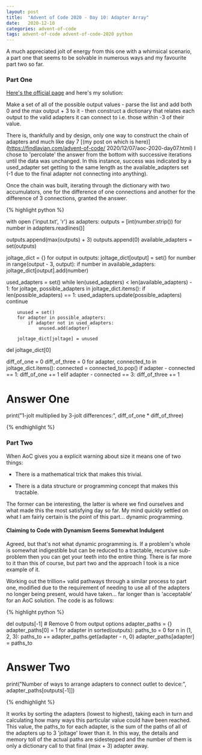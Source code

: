 ```yaml
---
layout: post
title:  "Advent of Code 2020 - Day 10: Adapter Array"
date:   2020-12-10 
categories: advent-of-code
tags: advent-of-code advent-of-code-2020 python
---
```


A much appreciated jolt of energy from this one with a whimsical scenario, a
part one that seems to be solvable in numerous ways and my favourite part two
so far.

### Part One

[Here's the official page](https://adventofcode.com/2020/day/10) and here's my
solution:

Make a set of all of the possible output values - parse the list and add both
0 and the max output + 3 to it - then construct a dictionary that relates
each output to the valid adapters it can connect to i.e. those within -3 of
their value.

There is, thankfully and by design, only one way to construct the chain of
adapters and much like day 7
[(my post on which is here)](https://findlayian.com/advent-of-code/
2020/12/07/aoc-2020-day07.html) I chose to 'percolate' the answer from the
bottom with successive iterations until the data was unchanged. In this
instance, success was indicated by a used_adapter set getting to the same
length as the available_adapters set (-1 due to the final adapter not
connecting into anything).

Once the chain was built, iterating through the dictionary with two
accumulators, one for the difference of one connections and another for the
difference of 3 connections, granted the answer.

{% highlight python %}

with open ('input.txt', 'r') as adapters:
    outputs = [int(number.strip()) for number in adapters.readlines()]

outputs.append(max(outputs) + 3)
outputs.append(0)
available_adapters = set(outputs)

joltage_dict = {}
for output in outputs:
    joltage_dict[output] = set()
    for number in range(output - 3, output):
        if number in available_adapters:
            joltage_dict[output].add(number)

used_adapters = set()
while len(used_adapters) < len(available_adapters) - 1:
    for joltage, possible_adapters in joltage_dict.items():
        if len(possible_adapters) == 1:
            used_adapters.update(possible_adapters)
            continue

        unused = set()
        for adapter in possible_adapters:
            if adapter not in used_adapters:
                unused.add(adapter)

        joltage_dict[joltage] = unused

del joltage_dict[0]

diff_of_one = 0
diff_of_three = 0
for adapter, connected_to in joltage_dict.items():
    connected = connected_to.pop()
    if adapter - connected == 1:
        diff_of_one += 1
    elif adapter - connected == 3:
        diff_of_three += 1

# Answer One
print("1-jolt multiplied by 3-jolt differences:", diff_of_one * diff_of_three)

{% endhighlight %}

### Part Two

When AoC gives you a explicit warning about size it means one of two things:

- There is a mathematical trick that makes this trivial.

- There is a data structure or programming concept that makes this tractable.

The former can be interesting, the latter is where we find ourselves and what
made this the most satisfying day so far. My mind quickly settled on what I am
fairly certain is the point of this part... dynamic programming.

#### Claiming to Code with Dynamism Seems Somewhat Indulgent

Agreed, but that's not what dynamic programming is. If a problem's whole is
somewhat indigestible but can be reduced to a tractable, recursive sub-problem
then you can get your teeth into the entire thing. There is far more to it than
this of course, but part two and the approach I took is a nice example of it.

Working out the trillion+ valid pathways through a similar process to part one,
modified due to the requirement of needing to use all of the adapters no longer
being present, would have taken... far longer than is 'acceptable' for an AoC
solution. The code is as follows:

{% highlight python %}

del outputs[-1]  # Remove 0 from output options
adapter_paths = {}
adapter_paths[0] = 1
for adapter in sorted(outputs):
    paths_to = 0
    for n in (1, 2, 3):
        paths_to += adapter_paths.get(adapter - n, 0)
    adapter_paths[adapter] = paths_to

# Answer Two
print("Number of ways to arrange adapters to connect outlet to device:",
      adapter_paths[outputs[-1]])

{% endhighlight %}

It works by sorting the adapters (lowest to highest), taking each in turn
and calculating how many ways this particular value could have been reached.
This value, the paths_to for each adapter, is the sum of the paths of all of
the adapters up to 3 'joltage' lower than it. In this way, the details and
memory toll of the actual paths are sidestepped and the number of them is
only a dictionary call to that final (max + 3) adapter away.
